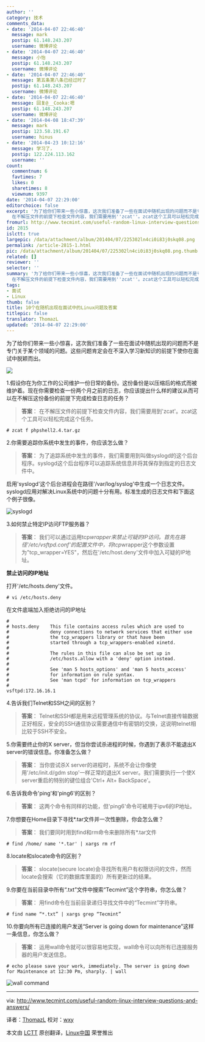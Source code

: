 ```yaml
---
author: ''
category: 技术
comments_data:
- date: '2014-04-07 22:46:40'
  message: mark
  postip: 61.148.243.207
  username: 微博评论
- date: '2014-04-07 22:46:40'
  message: 小怡
  postip: 61.148.243.207
  username: 微博评论
- date: '2014-04-07 22:46:40'
  message: 第五条第八条已经过时了
  postip: 61.148.243.207
  username: 微博评论
- date: '2014-04-07 22:46:40'
  message: 回复@__Cooka:嗯
  postip: 61.148.243.207
  username: 微博评论
- date: '2014-04-08 18:47:39'
  message: mark
  postip: 123.58.191.67
  username: hinus
- date: '2014-04-23 10:12:16'
  message: 学习了，
  postip: 122.224.113.162
  username: ''
count:
  commentnum: 6
  favtimes: 7
  likes: 0
  sharetimes: 8
  viewnum: 9397
date: '2014-04-07 22:29:00'
editorchoice: false
excerpt: '为了给你们带来一些小惊喜，这次我们准备了一些在面试中随机出现的问题而不是专门关于某个领域的问题。这些问题肯定会在不深入学习新知识的前提下使你在面试中脱颖而出。  1.假设你在为你工作的公司维护一份日常的备份。这份备份是以压缩后的格式而被维护着。现在你需要检查一份两个月之前的日志，你应该提出什么样的建议从而可以在不解压这份备份的前提下完成检查日志的任务？  答案：
  在不解压文件的前提下检查文件内容，我们需要用到''zcat''。zcat这个工具可以轻松完成这个任务。  # zcat f phpshell2.4.tar.gz  2.你需要追踪你系统中发'
fromurl: http://www.tecmint.com/useful-random-linux-interview-questions-and-answers/
id: 2815
islctt: true
largepic: /data/attachment/album/201404/07/225302ln4ci0i83j0skq08.png
permalink: /article-2815-1.html
pic: /data/attachment/album/201404/07/225302ln4ci0i83j0skq08.png.thumb.jpg
related: []
reviewer: ''
selector: ''
summary: '为了给你们带来一些小惊喜，这次我们准备了一些在面试中随机出现的问题而不是专门关于某个领域的问题。这些问题肯定会在不深入学习新知识的前提下使你在面试中脱颖而出。  1.假设你在为你工作的公司维护一份日常的备份。这份备份是以压缩后的格式而被维护着。现在你需要检查一份两个月之前的日志，你应该提出什么样的建议从而可以在不解压这份备份的前提下完成检查日志的任务？  答案：
  在不解压文件的前提下检查文件内容，我们需要用到''zcat''。zcat这个工具可以轻松完成这个任务。  # zcat f phpshell2.4.tar.gz  2.你需要追踪你系统中发'
tags:
- 面试
- Linux
thumb: false
title: 10个在随机出现在面试中的Linux问题及答案
titlepic: false
translator: ThomazL
updated: '2014-04-07 22:29:00'
---
```


为了给你们带来一些小惊喜，这次我们准备了一些在面试中随机出现的问题而不是专门关于某个领域的问题。这些问题肯定会在不深入学习新知识的前提下使你在面试中脱颖而出。


![](/data/attachment/album/201404/07/225302ln4ci0i83j0skq08.png)


1.假设你在为你工作的公司维护一份日常的备份。这份备份是以压缩后的格式而被维护着。现在你需要检查一份两个月之前的日志，你应该提出什么样的建议从而可以在不解压这份备份的前提下完成检查日志的任务？



> 
> **答案**： 在不解压文件的前提下检查文件内容，我们需要用到'zcat'。zcat这个工具可以轻松完成这个任务。
> 
> 
> 



```
# zcat ­f phpshell­2.4.tar.gz

```

2.你需要追踪你系统中发生的事件，你应该怎么做？



> 
> **答案**： 为了追踪系统中发生的事件，我们需要用到叫做syslogd的这个后台程序。syslogd这个后台程序可以追踪系统信息并将其保存到指定的日志文件中。
> 
> 
> 


启用'syslogd'这个后台进程会在路径'/var/log/syslog'中生成一个日志文件。syslogd应用对解决Linux系统中的问题十分有用。标准生成的日志文件和下面这个例子很像。


![syslogd](/data/attachment/album/201404/07/222958ah8022djp8b3bu22.jpg)


3.如何禁止特定IP访问FTP服务器？



> 
> **答案**： 我们可以通过运用tcp*wrapper来禁止可疑的IP访问。首先在路径'/etc/vsftpd.conf'的配置文件中，将tcp*wrapper这个参数设置为"tcp\_wrapper=YES"，然后在'/etc/host.deny'文件中加入可疑的IP地址。
> 
> 
> 


**禁止访问的IP地址**


打开'/etc/hosts.deny'文件。



```
# vi /etc/hosts.deny

```

在文件底端加入拒绝访问的IP地址



```
#
# hosts.deny    This file contains access rules which are used to
#               deny connections to network services that either use
#               the tcp_wrappers library or that have been
#               started through a tcp_wrappers-enabled xinetd.
#
#               The rules in this file can also be set up in
#               /etc/hosts.allow with a 'deny' option instead.
#
#               See 'man 5 hosts_options' and 'man 5 hosts_access'
#               for information on rule syntax.
#               See 'man tcpd' for information on tcp_wrappers
#
vsftpd:172.16.16.1

```

4.告诉我们Telnet和SSH之间的区别？



> 
> **答案**： Telnet和SSH都是用来远程管理系统的协议。与Telnet直接传输数据正好相反，安全的SSH通信协议需要通信中有密钥的交换，这说明telnet相比较于SSH不安全。
> 
> 
> 


5.你需要终止你的X server，但当你尝试杀进程的时候，你遇到了表示不能退出X server的错误信息。你准备怎么做？



> 
> **答案**： 当你尝试杀X server的进程时，系统不会让你像使用'/etc/init.d/gdm stop'一样正常的退出X server。我们需要执行一个使X server重启的特别的键位组合'Ctrl+ Alt+ BackSpace'。
> 
> 
> 


6.告诉我命令'ping'和'ping6'的区别？



> 
> **答案**： 这两个命令有同样的功能，但'ping6'命令可被用于ipv6的IP地址。
> 
> 
> 


7.你想要在Home目录下寻找\*.tar文件并一次性删除，你会怎么做？



> 
> **答案**： 我们要同时用到find和rm命令来删除所有\*.tar文件
> 
> 
> 



```
# find /home/ ­name '*.tar' | xargs rm ­rf

```

8.locate和slocate命令的区别？



> 
> **答案**： slocate(secure locate)会寻找所有用户有权限访问的文件，然而locate会搜索（它的数据库里面的）所有更新过的结果。
> 
> 
> 


9.你要在当前目录中所有“.txt”文件中搜索“Tecmint”这个字符串，你怎么做？



> 
> **答案**： 用find命令在当前目录递归寻找文件中的“Tecmint”字符串。
> 
> 
> 



```
# find ­name “*.txt” | xargs grep “Tecmint”

```

10.你要向所有已连接的用户发送“Server is going down for maintenance”这样一条信息，你怎么做？



> 
> **答案**： 运用wall命令就可以很容易地实现，wall命令可以向所有已连接服务器的用户发送信息。
> 
> 
> 



```
# echo please save your work, immediately. The server is going down for Maintenance at 12:30 Pm, sharply. | wall

```

![wall command](/data/attachment/album/201404/07/223002cafs9s9qw9r9kbr4.jpg)




---


via: <http://www.tecmint.com/useful-random-linux-interview-questions-and-answers/>


译者：[ThomazL](https://github.com/ThomazL) 校对：[wxy](https://github.com/wxy)


本文由 [LCTT](https://github.com/LCTT/TranslateProject) 原创翻译，[Linux中国](http://linux.cn/) 荣誉推出